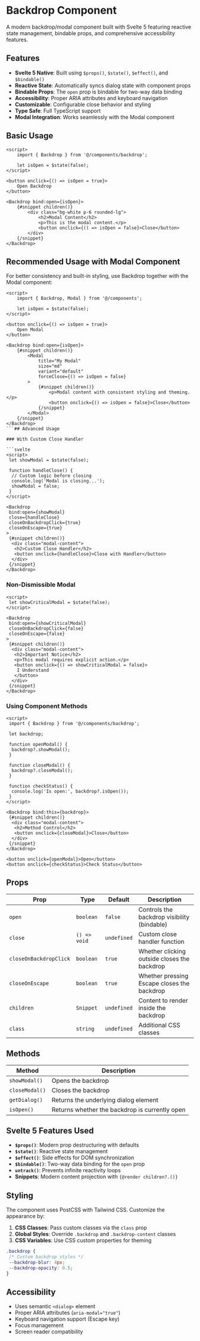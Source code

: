 # Backdrop Component

A modern backdrop/modal component built with Svelte 5 featuring reactive state management, bindable props, and comprehensive accessibility features.

## Features

- **Svelte 5 Native**: Built using `$props()`, `$state()`, `$effect()`, and `$bindable()`
- **Reactive State**: Automatically syncs dialog state with component props
- **Bindable Props**: The `open` prop is bindable for two-way data binding
- **Accessibility**: Proper ARIA attributes and keyboard navigation
- **Customizable**: Configurable close behavior and styling
- **Type Safe**: Full TypeScript support
- **Modal Integration**: Works seamlessly with the Modal component

## Basic Usage

```svelte
<script>
    import { Backdrop } from '@/components/backdrop';
    
    let isOpen = $state(false);
</script>

<button onclick={() => isOpen = true}>
    Open Backdrop
</button>

<Backdrop bind:open={isOpen}>
    {#snippet children()}
        <div class="bg-white p-6 rounded-lg">
            <h2>Modal Content</h2>
            <p>This is the modal content.</p>
            <button onclick={() => isOpen = false}>Close</button>
        </div>
    {/snippet}
</Backdrop>
```

## Recommended Usage with Modal Component

For better consistency and built-in styling, use Backdrop together with the Modal component:

```svelte
<script>
    import { Backdrop, Modal } from '@/components';
    
    let isOpen = $state(false);
</script>

<button onclick={() => isOpen = true}>
    Open Modal
</button>

<Backdrop bind:open={isOpen}>
    {#snippet children()}
        <Modal 
            title="My Modal" 
            size="md" 
            variant="default"
            forceClose={() => isOpen = false}
        >
            {#snippet children()}
                <p>Modal content with consistent styling and theming.</p>
                <button onclick={() => isOpen = false}>Close</button>
            {/snippet}
        </Modal>
    {/snippet}
</Backdrop>
```## Advanced Usage

### With Custom Close Handler

```svelte
<script>
 let showModal = $state(false);
 
 function handleClose() {
  // Custom logic before closing
  console.log('Modal is closing...');
  showModal = false;
 }
</script>

<Backdrop 
 bind:open={showModal} 
 close={handleClose}
 closeOnBackdropClick={true}
 closeOnEscape={true}
>
 {#snippet children()}
  <div class="modal-content">
   <h2>Custom Close Handler</h2>
   <button onclick={handleClose}>Close with Handler</button>
  </div>
 {/snippet}
</Backdrop>
```

### Non-Dismissible Modal

```svelte
<script>
 let showCriticalModal = $state(false);
</script>

<Backdrop 
 bind:open={showCriticalModal}
 closeOnBackdropClick={false}
 closeOnEscape={false}
>
 {#snippet children()}
  <div class="modal-content">
   <h2>Important Notice</h2>
   <p>This modal requires explicit action.</p>
   <button onclick={() => showCriticalModal = false}>
    I Understand
   </button>
  </div>
 {/snippet}
</Backdrop>
```

### Using Component Methods

```svelte
<script>
 import { Backdrop } from '@/components/backdrop';
 
 let backdrop;
 
 function openModal() {
  backdrop?.showModal();
 }
 
 function closeModal() {
  backdrop?.closeModal();
 }
 
 function checkStatus() {
  console.log('Is open:', backdrop?.isOpen());
 }
</script>

<Backdrop bind:this={backdrop}>
 {#snippet children()}
  <div class="modal-content">
   <h2>Method Control</h2>
   <button onclick={closeModal}>Close</button>
  </div>
 {/snippet}
</Backdrop>

<button onclick={openModal}>Open</button>
<button onclick={checkStatus}>Check Status</button>
```

## Props

| Prop | Type | Default | Description |
|------|------|---------|-------------|
| `open` | `boolean` | `false` | Controls the backdrop visibility (bindable) |
| `close` | `() => void` | `undefined` | Custom close handler function |
| `closeOnBackdropClick` | `boolean` | `true` | Whether clicking outside closes the backdrop |
| `closeOnEscape` | `boolean` | `true` | Whether pressing Escape closes the backdrop |
| `children` | `Snippet` | `undefined` | Content to render inside the backdrop |
| `class` | `string` | `undefined` | Additional CSS classes |

## Methods

| Method | Description |
|--------|-------------|
| `showModal()` | Opens the backdrop |
| `closeModal()` | Closes the backdrop |
| `getDialog()` | Returns the underlying dialog element |
| `isOpen()` | Returns whether the backdrop is currently open |

## Svelte 5 Features Used

- **`$props()`**: Modern prop destructuring with defaults
- **`$state()`**: Reactive state management
- **`$effect()`**: Side effects for DOM synchronization
- **`$bindable()`**: Two-way data binding for the `open` prop
- **`untrack()`**: Prevents infinite reactivity loops
- **Snippets**: Modern content projection with `{@render children?.()}`

## Styling

The component uses PostCSS with Tailwind CSS. Customize the appearance by:

1. **CSS Classes**: Pass custom classes via the `class` prop
2. **Global Styles**: Override `.backdrop` and `.backdrop-content` classes
3. **CSS Variables**: Use CSS custom properties for theming

```css
.backdrop {
 /* Custom backdrop styles */
 --backdrop-blur: 4px;
 --backdrop-opacity: 0.5;
}
```

## Accessibility

- Uses semantic `<dialog>` element
- Proper ARIA attributes (`aria-modal="true"`)
- Keyboard navigation support (Escape key)
- Focus management
- Screen reader compatibility
